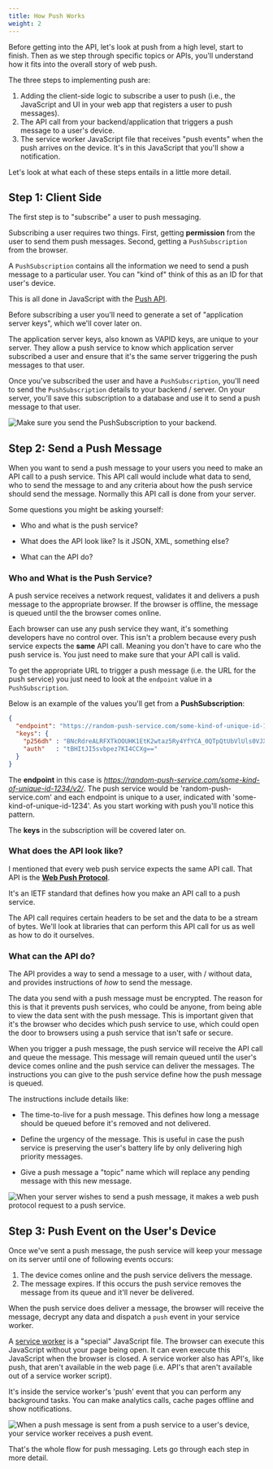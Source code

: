```yaml
---
title: How Push Works
weight: 2
---
```

Before getting into the API, let's look at push from a high level, start to finish. Then as we step through specific topics or APIs, you'll understand how it fits into the overall story of web push.

The three steps to implementing push are:

1. Adding the client-side logic to subscribe a user to push (i.e., the JavaScript and UI in your web app that registers a user to push messages).
1. The API call from your backend/application that triggers a push message to a user's device.
1. The service worker JavaScript file that receives "push events" when the push arrives on the device. It's in this JavaScript that you'll show a notification.

Let's look at what each of these steps entails in a little more detail.

## Step 1: Client Side

The first step is to "subscribe" a user to push messaging.

Subscribing a user requires two things. First, getting **permission** from the user to send them push messages. Second, getting a `PushSubscription` from the browser.

A `PushSubscription` contains all the information we need to send a push message to a particular user. You can "kind of" think of this as an ID for that user's device.

This is all done in JavaScript with the [Push API](https://developer.mozilla.org/en-US/docs/Web/API/Push_API).

Before subscribing a user you'll need to generate a set of
"application server keys", which we'll cover later on.

The application server keys, also known as VAPID keys, are unique to your server. They allow a push service to know which application server subscribed a user and ensure that it's the same server triggering the push messages to that user.

Once you've subscribed the user and have a `PushSubscription`, you'll need to send the `PushSubscription` details to your backend / server.  On your server, you'll save this subscription to a database and use it to send a push message to that user.

![Make sure you send the PushSubscription to your backend.](/images/svgs/browser-to-server.svg)

## Step 2: Send a Push Message

When you want to send a push message to your users you need to make an API call to a push service. This API call would include what data to send, who to send the message to and any criteria about how the push service should send the message. Normally this API call is done from your server.

Some questions you might be asking yourself:

- Who and what is the push service?

- What does the API look like? Is it JSON, XML, something else?

- What can the API do?

### Who and What is the Push Service?

A push service receives a network request, validates it and delivers a push message to the appropriate browser. If the browser is offline, the message is queued until the the browser comes online.

Each browser can use any push service they want, it's something developers have no control over. This isn't a problem because every push service expects the **same** API call. Meaning you don't have to care who the push service is. You just need to make sure that your API call is valid.

To get the appropriate URL to trigger a push message (i.e. the URL for the push service) you just need to look at the `endpoint` value in a `PushSubscription`.

Below is an example of the values you'll get from a **PushSubscription**:

```json
{
  "endpoint": "https://random-push-service.com/some-kind-of-unique-id-1234/v2/",
  "keys": {
    "p256dh" : "BNcRdreALRFXTkOOUHK1EtK2wtaz5Ry4YfYCA_0QTpQtUbVlUls0VJXg7A8u-Ts1XbjhazAkj7I99e8QcYP7DkM=",
    "auth"   : "tBHItJI5svbpez7KI4CCXg=="
  }
}
```

The **endpoint** in this case is *https://random-push-service.com/some-kind-of-unique-id-1234/v2/*. The push service would be 'random-push-service.com' and each endpoint is unique to a user, indicated with 'some-kind-of-unique-id-1234'. As you start working with push you'll notice this pattern.

The **keys** in the subscription will be covered later on.

### What does the API look like?

I mentioned that every web push service expects the same API call. That API is the [**Web Push Protocol**](https://tools.ietf.org/html/draft-ietf-webpush-protocol).

It's an IETF standard that defines how you make an API call to a push service.

The API call requires certain headers to be set and the data to be a stream of bytes. We'll look at libraries that can perform this API call for us as well as how to do it ourselves.

### What can the API do?

The API provides a way to send a message to a user, with / without data, and provides instructions of *how* to send the message.

The data you send with a push message must be encrypted. The reason for this is that it prevents push services, who could be anyone, from being able to view the data sent with the push message. This is important given that it's the browser who decides which push service to use, which could open the door to browsers using a push service that isn't safe or secure.

When you trigger a push message, the push service will receive the API call and queue the message. This message will remain queued until the user's device comes online and the push service can deliver the messages. The instructions you can give to the push service define how the push message is queued.

The instructions include details like:

- The time-to-live for a push message. This defines how long a message should be queued before it's removed and not delivered.

- Define the urgency of the message. This is useful in case the push service is preserving the user's battery life by only delivering high priority messages.

- Give a push message a "topic" name which will replace any pending message with this new message.

![When your server wishes to send a push message, it makes a web push protocol request to a push service.](/images/svgs/server-to-push-service.svg)

## Step 3: Push Event on the User's Device

Once we've sent a push message, the push service will keep your message on its server until one of following events occurs:

1. The device comes online and the push service delivers the message.
1. The message expires. If this occurs the push service removes the message from its queue and it'll never be delivered.

When the push service does deliver a message, the browser will receive the message, decrypt any data and dispatch a `push` event in your service worker.

A [service worker](https://developer.mozilla.org/en-US/docs/Web/API/Service_Worker_API) is a "special" JavaScript file. The browser can execute this JavaScript without your page being open. It can even execute this JavaScript when the browser is closed. A service worker also has API's, like push, that aren't available in the web page (i.e. API's that aren't available out of a service worker script).

It's inside the service worker's 'push' event that you can perform any background tasks. You can make analytics calls, cache pages offline and show notifications.

![When a push message is sent from a push service to a user's device, your service worker receives a push event.](/images/svgs/push-service-to-sw-event.svg)

That's the whole flow for push messaging. Lets go through each step in more detail.

